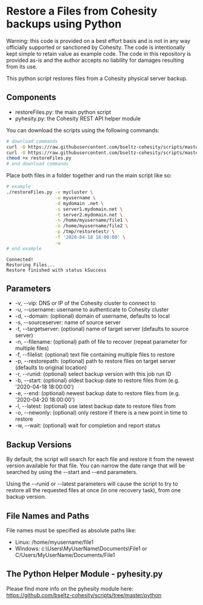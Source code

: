 # Restore a Files from Cohesity backups using Python

Warning: this code is provided on a best effort basis and is not in any way officially supported or sanctioned by Cohesity. The code is intentionally kept simple to retain value as example code. The code in this repository is provided as-is and the author accepts no liability for damages resulting from its use.

This python script restores files from a Cohesity physical server backup.

## Components

* restoreFiles.py: the main python script
* pyhesity.py: the Cohesity REST API helper module

You can download the scripts using the following commands:

```bash
# download commands
curl -O https://raw.githubusercontent.com/bseltz-cohesity/scripts/master/python/restoreFiles/restoreFiles.py
curl -O https://raw.githubusercontent.com/bseltz-cohesity/scripts/master/python/restoreFiles/pyhesity.py
chmod +x restoreFiles.py
# end download commands
```

Place both files in a folder together and run the main script like so:

```bash
# example
./restoreFiles.py -v mycluster \
                  -u myusername \
                  -d mydomain .net \
                  -s server1.mydomain.net \
                  -t server2.mydomain.net \
                  -n /home/myusername/file1 \
                  -n /home/myusername/file2 \
                  -p /tmp/restoretest/ \
                  -f '2020-04-18 18:00:00' \
                  -w
# end example
```

```text
Connected!
Restoring Files...
Restore finished with status kSuccess
```

## Parameters

* -v, --vip: DNS or IP of the Cohesity cluster to connect to
* -u, --username: username to authenticate to Cohesity cluster
* -d, --domain: (optional) domain of username, defaults to local
* -s, --sourceserver: name of source server
* -t, --targetserver: (optional) name of target server (defaults to source server)
* -n, --filename: (optional) path of file to recover (repeat parameter for multiple files)
* -f, --filelist: (optional) text file containing multiple files to restore
* -p, --restorepath: (optional) path to restore files on target server (defaults to original location)
* -r, --runid: (optional) select backup version with this job run ID 
* -b, --start: (optional) oldest backup date to restore files from (e.g. '2020-04-18 18:00:00')
* -e, --end: (optional) newest backup date to restore files from (e.g. '2020-04-20 18:00:00')
* -l, --latest: (optional) use latest backup date to restore files from
* -o, --newonly: (optional) only restore if there is a new point in time to restore
* -w, --wait: (optional) wait for completion and report status

## Backup Versions

By default, the script will search for each file and restore it from the newest version available for that file. You can narrow the date range that will be searched by using the --start and --end parameters.

Using the --runid or --latest parameters will cause the script to try to restore all the requested files at once (in one recovery task), from one backup version.

## File Names and Paths

File names must be specified as absolute paths like:

* Linux: /home/myusername/file1
* Windows: c:\Users\MyUserName\Documents\File1 or C/Users/MyUserName/Documents/File1

## The Python Helper Module - pyhesity.py

Please find more info on the pyhesity module here: <https://github.com/bseltz-cohesity/scripts/tree/master/python>
